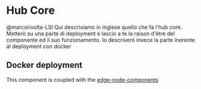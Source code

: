 # Hub Core

@marcorivolta-LSI Qui descriviamo in inglese quello che fa l'hub core. Metterò su una parte di deployment e lascio a te
la raison d'être del componente ed il suo funzionamento. Io descriverò invece la parte inerente al deployment con docker


## Docker deployment
This component is coupled with the [edge-node-components]()
